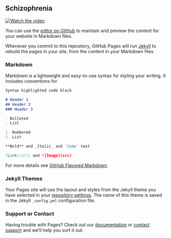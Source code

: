 ## Schizophrenia

[![Watch the video](https://imgur.com/a/RoZEaLp)](https://www.youtube.com/watch?v=Dz03QwYw0qI&feature=youtu.be)



You can use the [editor on GitHub](https://github.com/Averchky/tutorial-githubpages/edit/main/README.md) to maintain and preview the content for your website in Markdown files.

Whenever you commit to this repository, GitHub Pages will run [Jekyll](https://jekyllrb.com/) to rebuild the pages in your site, from the content in your Markdown files.

### Markdown

Markdown is a lightweight and easy-to-use syntax for styling your writing. It includes conventions for

```markdown
Syntax highlighted code block

# Header 1
## Header 2
### Header 3

- Bulleted
- List

1. Numbered
2. List

**Bold** and _Italic_ and `Code` text

[Link](url) and ![Image](src)
```

For more details see [GitHub Flavored Markdown](https://guides.github.com/features/mastering-markdown/).

### Jekyll Themes

Your Pages site will use the layout and styles from the Jekyll theme you have selected in your [repository settings](https://github.com/Averchky/tutorial-githubpages/settings). The name of this theme is saved in the Jekyll `_config.yml` configuration file.

### Support or Contact

Having trouble with Pages? Check out our [documentation](https://youtube.com) or [contact support](https://support.github.com/contact) and we’ll help you sort it out.
